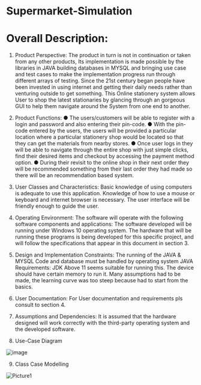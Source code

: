 # Supermarket-Simulation

# Overall Description:
1.	Product Perspective:
The product in turn is not in continuation or taken from any other products, Its implementation is made possible by the libraries in JAVA building databases in MYSQL and bringing use case and test cases to make the implementation progress run through different arrays of testing. Since the 21st century began people have been invested in using internet and getting their daily needs rather than venturing outside to get something. This Online stationery system allows User to shop the latest stationaries by glancing through an gorgeous GUI to help them navigate around the System from one end to another.
2.	Product Functions:
●	The users/customers will be able to register with a login and password and also entering their pin-code.
●	With the pin-code entered by the users, the users will be provided a particular location where a particular stationery shop would be located so that they can get the materials from nearby stores.
●	Once user logs in they will be able to navigate through the entire shop with just simple clicks, find their desired items and checkout by accessing the payment method option.
●	During their revisit to the online shop in their next order they will be recommended something from their last order they had made so there will be an recommendation based system.
3. User Classes and Characteristics:
 Basic knowledge of using computers is adequate to use this application. Knowledge of how to use a mouse or keyboard and internet browser is necessary. The user interface will be friendly enough to guide the user.
4. Operating Environment:
The software will operate with the following software components and applications:
The software developed will be running under Windows 10 operating system. The hardware that will be running these programs is being developed for this specific project, and will follow the specifications that appear in this document in section 3.

5. Design and Implementation Constraints:
The running of the JAVA & MYSQL Code and database must be handled by operating system 
JAVA Requirements: JDK Above 11 seems suitable for running this.
The device should have certain memory to run it.
Many assumptions had to be made, the learning curve was too steep because had to start from the basics.

6. User Documentation:
For User documentation and requirements pls consult to section 4.

7. Assumptions and Dependencies:
It is assumed that the hardware designed will work correctly with the third-party operating system and the developed software.

8. Use-Case Diagram

![image](https://user-images.githubusercontent.com/86345218/172049832-03bc568f-6314-4cdd-9bb8-186ea3017709.png)

9. Class Case Modelling

![Picture1](https://user-images.githubusercontent.com/86345218/172050034-8c7c5113-7b99-47df-abb5-732a6358a0f9.png)


